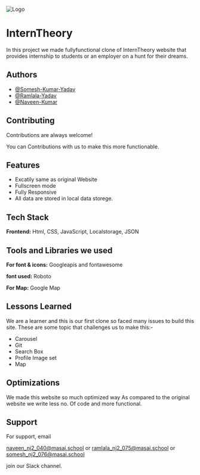 
![Logo](https://assets.interntheory.com/creative/logo.png)

    
# InternTheory

In this project we made fullyfunctional clone of InternTheory website that provides internship to students or an employer on a hunt for their dreams.


## Authors

- [@Somesh-Kumar-Yadav](https://github.com/Somesh-Kumar-Yadav)
- [@Ramlala-Yadav](https://github.com/Ramlala-Yadav-Git)
- [@Naveen-Kumar](https://github.com/Naveenverma440)
## Contributing

Contributions are always welcome!

You can Contributions with us to make this more functionable.
  
## Features

- Excatily same as original Website
- Fullscreen mode
- Fully Responsive
- All data are stored in local data storege.


## Tech Stack

**Frontend:** Html, CSS, JavaScript, Localstorage, JSON


## Tools and Libraries we used

**For font & icons:** Googleapis and fontawesome

**font used:** Roboto

**For Map:** Google Map
  
  
## Lessons Learned

We are a learner and this is our first clone so faced many issues to build this site. These are some topic that challenges us to make this:-
- Carousel
- Git 
- Search Box
- Profile Image set 
- Map
  
## Optimizations

We made this website so much optimized way As compared to the original website we write less no. Of code and more functional.
  
## Support

For support, email  

naveen_nj2_040@masai.school or
ramlala_nj2_075@masai.school or
somesh_nj2_076@masai.school

 join our Slack channel.
 
  